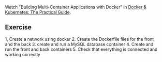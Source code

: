 Watch "Building Multi-Container Applications with Docker" in [Docker & Kubernetes: The Practical Guide](https://www.udemy.com/course/docker-kubernetes-the-practical-guide/).

## Exercise

1, Create a network using docker
2. Create the Dockerfile files for the front and the back
3. create and run a MySQL database container
4. Create and run the front and back containers
5. Check that everything is connected and working correctly